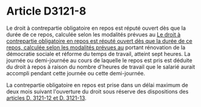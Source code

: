 # Article D3121-8

Le droit à contrepartie obligatoire en repos est réputé ouvert dès que la durée de ce repos, calculée selon les modalités prévues au [Le droit à contrepartie obligatoire en repos est réputé ouvert dès que la durée de ce repos, calculée selon les modalités prévues au][1] portant rénovation de la démocratie sociale et réforme du temps de travail, atteint sept heures. La journée ou demi-journée au cours de laquelle le repos est pris est déduite du droit à repos à raison du nombre d'heures de travail que le salarié aurait accompli pendant cette journée ou cette demi-journée. 

La contrepartie obligatoire en repos est prise dans un délai maximum de deux mois suivant l'ouverture du droit sous réserve des dispositions des [articles D. 3121-12 et D. 3121-13][2].

 [1]: /affichTexteArticle.do?cidTexte=JORFTEXT000019347122&idArticle=JORFARTI000019347134&categorieLien=cid
 [2]: /affichCodeArticle.do?cidTexte=LEGITEXT000006072050&idArticle=LEGIARTI000018486403&dateTexte=&categorieLien=cid